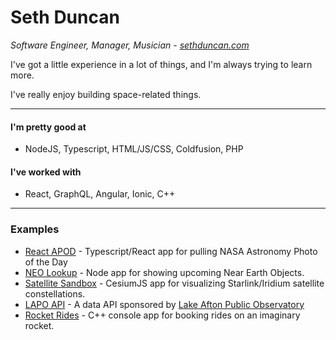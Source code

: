 # Seth Duncan
_Software Engineer, Manager, Musician - [sethduncan.com](https://www.sethduncan.com)_

I've got a little experience in a lot of things, and I'm always trying to learn more. 

I've really enjoy building space-related things.

***

#### I'm pretty good at
* NodeJS, Typescript, HTML/JS/CSS, Coldfusion, PHP

#### I've worked with
* React, GraphQL, Angular, Ionic, C++

***

### Examples

* [React APOD](https://github.com/DJSethDuncan/react-apod) - Typescript/React app for pulling NASA Astronomy Photo of the Day
* [NEO Lookup](https://github.com/DJSethDuncan/neo-lookup) - Node app for showing upcoming Near Earth Objects.
* [Satellite Sandbox](https://github.com/DJSethDuncan/satellite-sandbox) - CesiumJS app for visualizing Starlink/Iridium satellite constellations.
* [LAPO API](https://github.com/lake-afton-public-observatory/lapo-api) - A data API sponsored by [Lake Afton Public Observatory](https://github.com/lake-afton-public-observatory)
* [Rocket Rides](https://github.com/DJSethDuncan/Rocket-Rides) - C++ console app for booking rides on an imaginary rocket.

<!--
**DJSethDuncan/DJSethDuncan** is a ✨ _special_ ✨ repository because its `README.md` (this file) appears on your GitHub profile.

Here are some ideas to get you started:

- 🔭 I’m currently working on ...
- 🌱 I’m currently learning ...
- 👯 I’m looking to collaborate on ...
- 🤔 I’m looking for help with ...
- 💬 Ask me about ...
- 📫 How to reach me: ...
- 😄 Pronouns: ...
- ⚡ Fun fact: ...
-->
